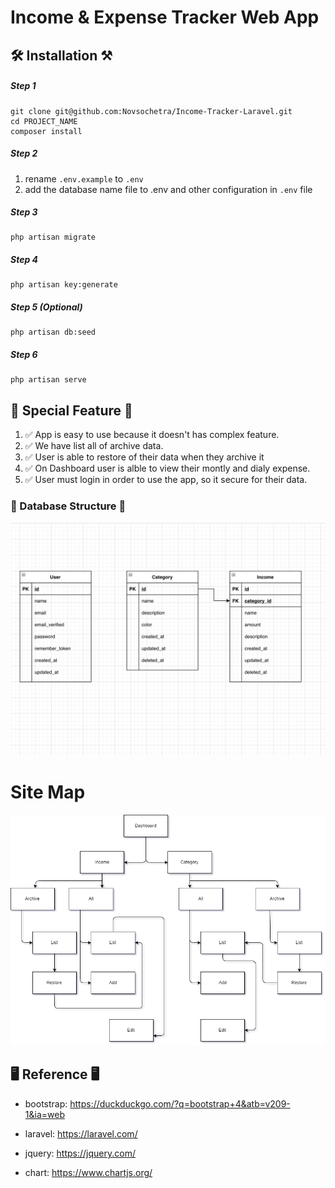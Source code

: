 # Income & Expense Tracker Web App 
## 🛠 Installation ⚒

##### Step 1
	git clone git@github.com:Novsochetra/Income-Tracker-Laravel.git
	cd PROJECT_NAME
	composer install



##### Step 2
1. rename `.env.example` to `.env`
2. add the database name file to .env and other configuration in `.env` file

##### Step 3
	php artisan migrate

##### Step 4
	php artisan key:generate

##### Step 5 (Optional)
	php artisan db:seed
	
##### Step 6
	php artisan serve


## 🥇 Special Feature 🥇

1. ✅ App is easy to use because it doesn't has complex feature.
2. ✅ We have list all of archive data.
3. ✅ User is able to restore of their data when they archive it
4. ✅ On Dashboard user is alble to view their montly and dialy expense.
5. ✅ User must login in order to use the app, so it secure for their data.

### 📒 Database Structure 📒

![Midter Dabase Structure](https://github.com/Novsochetra/Income-Tracker-Laravel/blob/master/Document/midter-databse-structure.png?raw=true "Midter Dabase Structure")

# Site Map
![Sitemap App](https://github.com/Novsochetra/Income-Tracker-Laravel/blob/master/Document/sitemap.png?raw=true "Sitemap")

## 🖥 Reference 🖥

- bootstrap: https://duckduckgo.com/?q=bootstrap+4&atb=v209-1&ia=web

- laravel: https://laravel.com/

- jquery: https://jquery.com/

- chart: https://www.chartjs.org/

